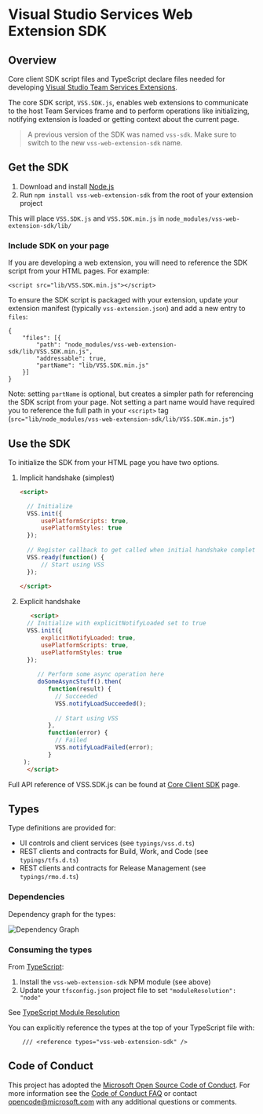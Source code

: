 # Visual Studio Services Web Extension SDK

## Overview

Core client SDK script files and TypeScript declare files needed for developing [Visual Studio Team Services Extensions](https://www.visualstudio.com/integrate/extensions/overview).

The core SDK script, `VSS.SDK.js`, enables web extensions to communicate to the host Team Services frame and to perform operations like initializing, notifying extension is loaded or getting context about the current page.

> A previous version of the SDK was named `vss-sdk`. Make sure to switch to the new `vss-web-extension-sdk` name.

## Get the SDK

1. Download and install [Node.js]((https://nodejs.org/en/download/))
2. Run `npm install vss-web-extension-sdk` from the root of your extension project

This will place `VSS.SDK.js` and `VSS.SDK.min.js` in `node_modules/vss-web-extension-sdk/lib/`

### Include SDK on your page

If you are developing a web extension, you will need to reference the SDK script from your HTML pages. For example:

```
<script src="lib/VSS.SDK.min.js"></script>
```

To ensure the SDK script is packaged with your extension, update your extension manifest (typically `vss-extension.json`) and add a new entry to `files`:

```
{       
	"files": [{
		"path": "node_modules/vss-web-extension-sdk/lib/VSS.SDK.min.js",
		"addressable": true,
		"partName": "lib/VSS.SDK.min.js"
	}]
}
```

Note: setting `partName` is optional, but creates a simpler path for referencing the SDK script from your page. Not setting a part name would have required you to reference the full path in your `<script>` tag (`src="lib/node_modules/vss-web-extension-sdk/lib/VSS.SDK.min.js"`)


## Use the SDK

To initialize the SDK from your HTML page you have two options. 

 1. Implicit handshake (simplest)
 
 	```html
	<script>
	
	  // Initialize
	  VSS.init({
		  usePlatformScripts: true, 
		  usePlatformStyles: true
	  });
	  
	  // Register callback to get called when initial handshake completed
	  VSS.ready(function() {
		  // Start using VSS
	  });
	  
	</script>
	  ```
      
 2. Explicit handshake
 
    ```html
       <script>
	  // Initialize with explicitNotifyLoaded set to true 
	  VSS.init({
          explicitNotifyLoaded: true,
		  usePlatformScripts: true, 
		  usePlatformStyles: true
	  });
      
         // Perform some async operation here
         doSomeAsyncStuff().then(
            function(result) {
              // Succeeded
              VSS.notifyLoadSucceeded();
              
              // Start using VSS
            },
            function(error) {
              // Failed
              VSS.notifyLoadFailed(error);
            }
	 );
      </script>
    ```

Full API reference of VSS.SDK.js can be found at [Core Client SDK](https://www.visualstudio.com/en-us/integrate/extensions/reference/client/core-sdk) page.

## Types

Type definitions are provided for:

 * UI controls and client services (see `typings/vss.d.ts`)
 * REST clients and contracts for Build, Work, and Code (see `typings/tfs.d.ts`)
 * REST clients and contracts for Release Management (see `typings/rmo.d.ts`)
 
### Dependencies

Dependency graph for the types:

![Dependency Graph](img/dependencies.png)
 
### Consuming the types

From [TypeScript](https://www.typescriptlang.org):

1. Install the `vss-web-extension-sdk` NPM module (see above)
2. Update your `tfsconfig.json` project file to set ```"moduleResolution": "node"```

See [TypeScript Module Resolution](https://www.typescriptlang.org/docs/handbook/module-resolution.html)

You can explicitly reference the types at the top of your TypeScript file with:

```
    /// <reference types="vss-web-extension-sdk" />
```

## Code of Conduct

This project has adopted the [Microsoft Open Source Code of Conduct](https://opensource.microsoft.com/codeofconduct/). For more information see the [Code of Conduct FAQ](https://opensource.microsoft.com/codeofconduct/faq/) or contact [opencode@microsoft.com](mailto:opencode@microsoft.com) with any additional questions or comments.
